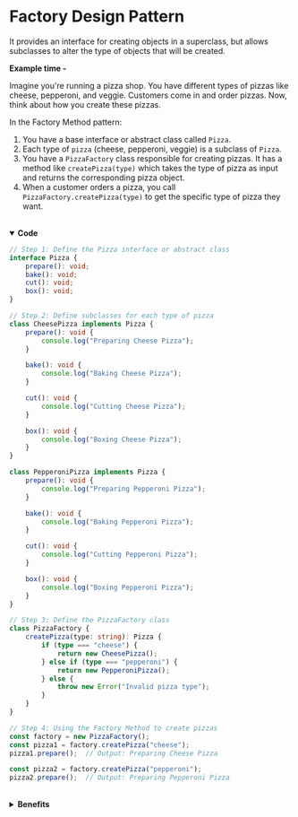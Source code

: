 # Factory Design Pattern

It provides an interface for creating objects in a superclass, but allows subclasses to alter the type of objects that will be created.

**Example time -** 

Imagine you're running a pizza shop. You have different types of pizzas like cheese, pepperoni, and veggie. Customers come in and order pizzas. Now, think about how you create these pizzas.

In the Factory Method pattern:

1. You have a base interface or abstract class called `Pizza`.
2. Each type of `pizza` (cheese, pepperoni, veggie) is a subclass of `Pizza`.
3. You have a `PizzaFactory` class responsible for creating pizzas. It has a method like `createPizza(type)` which takes the type of pizza as input and returns the corresponding pizza object.
4. When a customer orders a pizza, you call `PizzaFactory.createPizza(type)` to get the specific type of pizza they want.

<br>

<details open>
<summary><b>Code</b></summary>

```typescript
// Step 1: Define the Pizza interface or abstract class
interface Pizza {
    prepare(): void;
    bake(): void;
    cut(): void;
    box(): void;
}

// Step 2: Define subclasses for each type of pizza
class CheesePizza implements Pizza {
    prepare(): void {
        console.log("Preparing Cheese Pizza");
    }

    bake(): void {
        console.log("Baking Cheese Pizza");
    }

    cut(): void {
        console.log("Cutting Cheese Pizza");
    }

    box(): void {
        console.log("Boxing Cheese Pizza");
    }
}

class PepperoniPizza implements Pizza {
    prepare(): void {
        console.log("Preparing Pepperoni Pizza");
    }

    bake(): void {
        console.log("Baking Pepperoni Pizza");
    }

    cut(): void {
        console.log("Cutting Pepperoni Pizza");
    }

    box(): void {
        console.log("Boxing Pepperoni Pizza");
    }
}

// Step 3: Define the PizzaFactory class
class PizzaFactory {
    createPizza(type: string): Pizza {
        if (type === "cheese") {
            return new CheesePizza();
        } else if (type === "pepperoni") {
            return new PepperoniPizza();
        } else {
            throw new Error("Invalid pizza type");
        }
    }
}

// Step 4: Using the Factory Method to create pizzas
const factory = new PizzaFactory();
const pizza1 = factory.createPizza("cheese");
pizza1.prepare();  // Output: Preparing Cheese Pizza

const pizza2 = factory.createPizza("pepperoni");
pizza2.prepare();  // Output: Preparing Pepperoni Pizza
```

</details>

<br>

<details>
<summary><b>Benefits</b></summary>


The Factory Method pattern offers several benefits in software design:

1. **Encapsulation**: It encapsulates the object creation logic within the factory class. This means that the client code doesn't need to know how objects are created, only that they are created by the factory.

2. **Flexibility**: It allows for easy extension or modification of the object creation process. You can introduce new types of objects (in this case, pizzas) by simply adding new subclasses and modifying the factory method accordingly, without changing existing client code.

3. **Abstraction**: By using interfaces or abstract classes, the Factory Method pattern promotes programming to an interface rather than an implementation. This makes the system more flexible and easier to maintain.

4. **Centralized Control**: It centralizes the creation logic in one place (the factory class), making it easier to manage and maintain. Any changes or updates to the creation process can be made in a single location.

5. **Decoupling**: It decouples the client code from the concrete classes being instantiated. Clients interact with the factory interface, not directly with the concrete classes, which reduces dependencies and promotes loose coupling.

6. **Code Reusability**: It promotes code reusability by providing a mechanism for creating similar objects across different parts of an application. Once the factory is implemented, it can be reused to create objects wherever needed.

Overall, the Factory Method pattern enhances code maintainability, extensibility, and scalability by providing a structured way to create objects while hiding the details of instantiation from client code.

</details>
